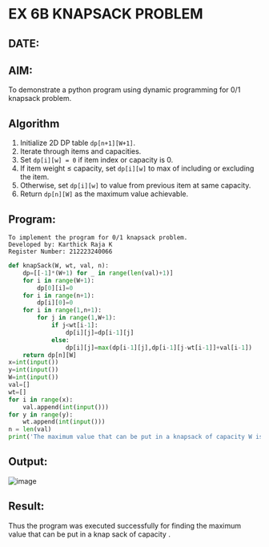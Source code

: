 # EX 6B KNAPSACK PROBLEM
## DATE:
## AIM:
To demonstrate a python program using dynamic programming for 0/1 knapsack problem.



## Algorithm
1. Initialize 2D DP table `dp[n+1][W+1]`.
2. Iterate through items and capacities.
3. Set `dp[i][w] = 0` if item index or capacity is 0.
4. If item weight ≤ capacity, set `dp[i][w]` to max of including or excluding the item.
5. Otherwise, set `dp[i][w]` to value from previous item at same capacity.
6. Return `dp[n][W]` as the maximum value achievable.
   
## Program:
```
To implement the program for 0/1 knapsack problem.
Developed by: Karthick Raja K
Register Number: 212223240066
```
```py
def knapSack(W, wt, val, n):
    dp=[[-1]*(W+1) for _ in range(len(val)+1)]
    for i in range(W+1):
        dp[0][i]=0
    for i in range(n+1):
        dp[i][0]=0
    for i in range(1,n+1):
        for j in range(1,W+1):
            if j<wt[i-1]:
                dp[i][j]=dp[i-1][j]
            else:
                dp[i][j]=max(dp[i-1][j],dp[i-1][j-wt[i-1]]+val[i-1])
    return dp[n][W]
x=int(input())
y=int(input())
W=int(input())
val=[]
wt=[]
for i in range(x):
    val.append(int(input()))
for y in range(y):
    wt.append(int(input()))
n = len(val)
print('The maximum value that can be put in a knapsack of capacity W is: ',knapSack(W, wt, val, n))
```

## Output:
![image](https://github.com/user-attachments/assets/ac2745d0-e7f2-4c9f-a411-1b7c8f242de3)



## Result:
Thus the program was executed successfully for finding the maximum value that can be put in a knap sack of capacity .
